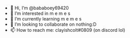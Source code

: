 - 👋 Hi, I’m @bababoey69420
- 👀 I’m interested in m                 e                 m                     e                         s
- 🌱 I’m currently learning m             e                  m                  e                        s
- 💞️ I’m looking to collaborate on nothing:D
- 📫 How to reach me: clayishcolt#0809 (on discord lol) 



                                                                                  
                                                                                  
